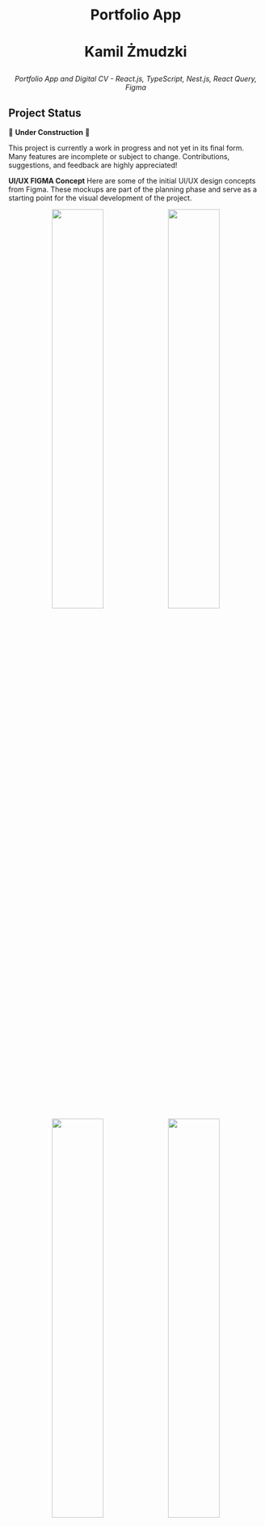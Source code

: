 # <p align="center">Portfolio App</p1>

# <p align="center">Kamil Żmudzki</p2>

<p align="center"><em>Portfolio App and Digital CV - React.js, TypeScript, Nest.js, React Query, Figma</em><br>
  
 ## Project Status

🚧 **Under Construction** 🚧

This project is currently a work in progress and not yet in its final form. Many features are incomplete or subject to change. Contributions, suggestions, and feedback are highly appreciated!


 **UI/UX FIGMA Concept**
 Here are some of the initial UI/UX design concepts from Figma. These mockups are part of the planning phase and serve as a starting point for the visual development of the project.
 
 <p align="center">
  <img src="https://github.com/user-attachments/assets/4c9bc46c-c787-431f-869c-2404d7d1cb00" width="45%" />
  <img src="https://github.com/user-attachments/assets/5c05c4a9-0efa-4f52-9606-c07d073e3860" width="45%" />
</p>
<br/>
<p align="center">
  <img src="https://github.com/user-attachments/assets/97b159cc-725f-4d29-a4f3-415c97b1386c" width="45%" />
  <img src="https://github.com/user-attachments/assets/4bf4bf08-d1d8-47aa-b3aa-e8f81932898f" width="45%" />
</p>



